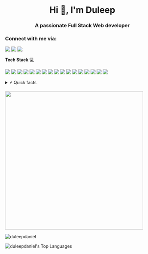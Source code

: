 <h1 align="center">Hi 👋, I'm Duleep</h1>
<h3 align="center">A passionate Full Stack Web developer</h3>

<h3 align="left">Connect with me via:</h3>
<p>
  <a href="https://in.linkedin.com/in/duleep-panthagani-a15b53158">
    <img src="https://img.shields.io/badge/linkedin-%230077B5.svg?&style=for-the-badge&logo=linkedin&logoColor=white" />
  </a>
  <a href="mailto:duleep.daniel@gmail.com">
    <img src="https://img.shields.io/badge/Gmail-D14836?style=for-the-badge&logo=gmail&logoColor=white" />
  </a>
  <a href="https://duleep-panthagani.netlify.app/">
    <img src="https://img.shields.io/badge/Personal%20Blog-067633?style=for-the-badge&logo=netlify&logoColor=white" />
  </a>
</p>

<p>
  <b>Tech Stack</b>&nbsp;💻<br/><br/>
  <img src="https://img.shields.io/badge/Ruby-CC342D?style=for-the-badge&logo=ruby&logoColor=white" />
  <img src="https://img.shields.io/badge/Ruby_on_Rails-CC0000?style=for-the-badge&logo=ruby-on-rails&logoColor=white" />
  <img src="https://img.shields.io/badge/-ReactJs-61DAFB?logo=react&logoColor=white&style=for-the-badge"/>
  <img src="https://img.shields.io/badge/PostgreSQL-316192?style=for-the-badge&logo=postgresql&logoColor=white" />
  <img src="https://img.shields.io/badge/SQLite-07405E?style=for-the-badge&logo=sqlite&logoColor=white" />
  <img src="https://img.shields.io/badge/JavaScript-323330?style=for-the-badge&logo=javascript&logoColor=F7DF1E" />
  <img src="https://img.shields.io/badge/Heroku-430098?style=for-the-badge&logo=heroku&logoColor=white" />
  <img src="https://img.shields.io/badge/Amazon_AWS-FF9900?style=for-the-badge&logo=amazonaws&logoColor=white" />
  <img src="https://img.shields.io/badge/Netlify-00C7B7?style=for-the-badge&logo=netlify&logoColor=white" />
  <img src="https://img.shields.io/badge/Google_Cloud-4285F4?style=for-the-badge&logo=google-cloud&logoColor=white" />
  <img src="https://img.shields.io/badge/circleci-343434?style=for-the-badge&logo=circleci&logoColor=white" />
  <img src="https://img.shields.io/badge/jQuery-0769AD?style=for-the-badge&logo=jquery&logoColor=white" />
  <img src="https://img.shields.io/badge/HTML5-E34F26?style=for-the-badge&logo=html5&logoColor=white" />
  <img src="https://img.shields.io/badge/CSS3-1572B6?style=for-the-badge&logo=css3&logoColor=white" />
  <img src="https://img.shields.io/badge/Sass-CC6699?style=for-the-badge&logo=sass&logoColor=white" />
  <img src="https://img.shields.io/badge/Bootstrap-563D7C?style=for-the-badge&logo=bootstrap&logoColor=white" />
  <img src="https://img.shields.io/badge/jQuery-0769AD?style=for-the-badge&logo=jquery&logoColor=white" />
</p>

<details>
  <summary>⚡ Quick facts</summary>
  
- 💼 I'm currently working as a Graduate Student Assistant at <a href="https://www.usf.edu/">USF</a>  
- 💬 Ask me about Technologies such as **Ruby on Rails, React, DevOps**

</details>

<p>
  <a href="#"><img src="https://github-readme-stats.vercel.app/api?username=duleepdaniel&theme=tokyonight&show_icons=true&hide_border=false&count_private=true" width="450"></a>
</p>

<p>
  <img src="https://github-readme-streak-stats.herokuapp.com/?user=duleepdaniel&theme=tokyonight&hide_border=false" alt="duleepdaniel" />
</p>

![duleepdaniel's Top Languages](https://github-readme-stats.vercel.app/api/top-langs/?username=duleepdaniel&theme=tokyonight&show_icons=true&hide_border=false&layout=compact)
